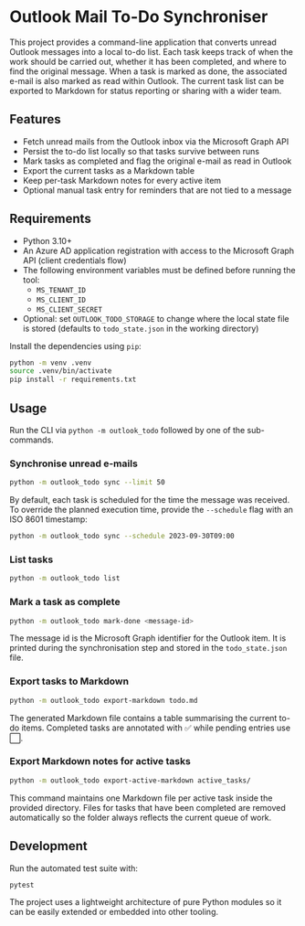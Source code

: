 # Outlook Mail To-Do Synchroniser

This project provides a command-line application that converts unread Outlook
messages into a local to-do list. Each task keeps track of when the work should
be carried out, whether it has been completed, and where to find the original
message. When a task is marked as done, the associated e-mail is also marked as
read within Outlook. The current task list can be exported to Markdown for
status reporting or sharing with a wider team.

## Features

- Fetch unread mails from the Outlook inbox via the Microsoft Graph API
- Persist the to-do list locally so that tasks survive between runs
- Mark tasks as completed and flag the original e-mail as read in Outlook
- Export the current tasks as a Markdown table
- Keep per-task Markdown notes for every active item
- Optional manual task entry for reminders that are not tied to a message

## Requirements

- Python 3.10+
- An Azure AD application registration with access to the Microsoft Graph API
  (client credentials flow)
- The following environment variables must be defined before running the tool:
  - `MS_TENANT_ID`
  - `MS_CLIENT_ID`
  - `MS_CLIENT_SECRET`
- Optional: set `OUTLOOK_TODO_STORAGE` to change where the local state file is
  stored (defaults to `todo_state.json` in the working directory)

Install the dependencies using `pip`:

```bash
python -m venv .venv
source .venv/bin/activate
pip install -r requirements.txt
```

## Usage

Run the CLI via `python -m outlook_todo` followed by one of the sub-commands.

### Synchronise unread e-mails

```bash
python -m outlook_todo sync --limit 50
```

By default, each task is scheduled for the time the message was received. To
override the planned execution time, provide the `--schedule` flag with an ISO
8601 timestamp:

```bash
python -m outlook_todo sync --schedule 2023-09-30T09:00
```

### List tasks

```bash
python -m outlook_todo list
```

### Mark a task as complete

```bash
python -m outlook_todo mark-done <message-id>
```

The message id is the Microsoft Graph identifier for the Outlook item. It is
printed during the synchronisation step and stored in the `todo_state.json`
file.

### Export tasks to Markdown

```bash
python -m outlook_todo export-markdown todo.md
```

The generated Markdown file contains a table summarising the current to-do
items. Completed tasks are annotated with ✅ while pending entries use ⬜.

### Export Markdown notes for active tasks

```bash
python -m outlook_todo export-active-markdown active_tasks/
```

This command maintains one Markdown file per active task inside the provided
directory. Files for tasks that have been completed are removed automatically so
the folder always reflects the current queue of work.

## Development

Run the automated test suite with:

```bash
pytest
```

The project uses a lightweight architecture of pure Python modules so it can be
easily extended or embedded into other tooling.
